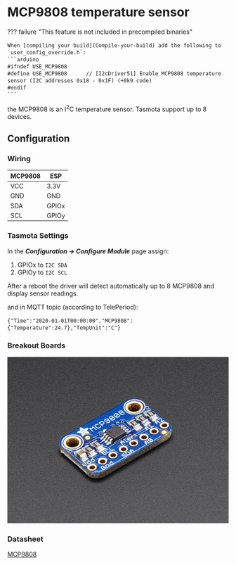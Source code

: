 # MCP9808 temperature sensor
??? failure "This feature is not included in precompiled binaries"  

    When [compiling your build](Compile-your-build) add the following to `user_config_override.h`:
    ```arduino
    #ifndef USE_MCP9808
    #define USE_MCP9808      // [I2cDriver51] Enable MCP9808 temperature sensor (I2C addresses 0x18 - 0x1F) (+0k9 code)
    #endif
    ```

the MCP9808 is an I<sup>2</sup>C temperature sensor. Tasmota support up to 8 devices.

## Configuration


### Wiring
| MCP9808   | ESP |
|---|---|
|VCC   |3.3V
|GND   |GND   
|SDA   | GPIOx
|SCL   | GPIOy


### Tasmota Settings 
In the **_Configuration -> Configure Module_** page assign:

1. GPIOx to `I2C SDA`
2. GPIOy to `I2C SCL`

After a reboot the driver will detect automatically up to 8 MCP9808 and display sensor readings.

and in MQTT topic (according to TelePeriod):    
```
{"Time":"2020-01-01T00:00:00","MCP9808":{"Temperature":24.7},"TempUnit":"C"}
```


### Breakout Boards

![MCP9808](_media/peripherals/MCP9808.jpg)

### Datasheet
[MCP9808](http://ww1.microchip.com/downloads/en/DeviceDoc/25095A.pdf)    

